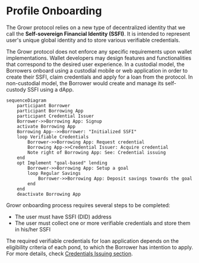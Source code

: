 # Profile Onboarding
The Growr protocol relies on a new type of decentralized identity that we call the **Self-sovereign Financial Identity (SSFI)**. It is intended to represent user's unique global identity and to store various verifiable credentials.

The Growr protocol does not enforce any specific requirements upon wallet implementations. Wallet developers may design features and functionalities that correspond to the desired user experience. In a custodial model, the Borrowers onboard using a custodial mobile or web application in order to create their SSFI, claim credentials and apply for a loan from the protocol. In non-custodial model, the Borrower would create and manage its self-custody SSFI using a dApp.
```mermaid
sequenceDiagram
    participant Borrower
    participant Borrowing App
    participant Credential Issuer
    Borrower->>Borrowing App: Signup
    activate Borrowing App
    Borrowing App-->>Borrower: "Initialized SSFI"
    loop Verifiable Credentials
        Borrower->>Borrowing App: Request credential
        Borrowing App->>Credential Issuer: Acquire credential
        Note right of Borrowing App: See: Credential issuing
    end
    opt Implement "goal-based" lending
        Borrower->>Borrowing App: Setup a goal
        loop Regular Savings
            Borrower->>Borrowing App: Deposit savings towards the goal
        end
    end
    deactivate Borrowing App
```
Growr onboarding process requires several steps to be completed:
- The user must have SSFI (DID) address
- The user must collect one or more verifiable credentials and store them in his/her SSFI
  
The required verifiable credentials for loan application depends on the eligibility criteria of each pond, to which the Borrower has intention to apply. For more details, check [Credentials Issuing section](../layer-distribution-identity/2-Credentials-Issuing.md).  

